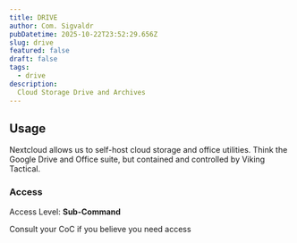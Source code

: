 ```yaml
---
title: DRIVE
author: Com. Sigvaldr
pubDatetime: 2025-10-22T23:52:29.656Z
slug: drive
featured: false
draft: false
tags:
  - drive
description:
  Cloud Storage Drive and Archives
---
```


## Usage

Nextcloud allows us to self-host cloud storage and office utilities. Think the Google Drive and Office suite, but contained and controlled by Viking Tactical.

### Access
Access Level: <b>Sub-Command</b>

Consult your CoC if you believe you need access

<!-- Use `new Date().toISOString()` in browser console for date -->